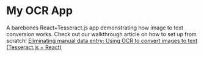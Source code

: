 # My OCR App
A barebones React+Tesseract.js app demonstrating how image to text conversion works. Check out our walkthrough article on how to set up from scratch!
[Eliminating manual data entry: Using OCR to convert images to text (Tesseract.js + React)](https://medium.com/panya-studio-engineering/eliminating-manual-data-entry-using-ocr-to-convert-images-to-text-tesseract-js-react-1099d20a4f4)